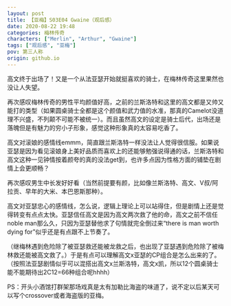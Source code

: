 ```yaml
---
layout: post
title: 【亚梅】S03E04 Gwaine（观后感）
date: 2020-08-22 19:48
categories: 梅林传奇
characters: ["Merlin", "Arthur", "Gwaine"]
tags: ["观后感", "亚梅"]
pov: 第三人称
origin: github.io
---
```


高文终于出场了！又是一个从法亚瑟开始就挺喜欢的骑士，在梅林传奇这里果然也没让人失望。

再次感叹梅林传奇的男性平均颜值好高，之前的兰斯洛特和这里的高文都是又帅又能打的类型（如果圆桌骑士全都是这个颜值和武力值的水准，那真的Camelot没道理不兴盛，不列颠不可能不被统一）。而且虽然高文的设定是骑士后代，出场还是落魄但是有魅力的穷小子形象，感觉这种形象真的太容易吃香了。

高文对滚娘的感情线emmm，简直跟兰斯洛特一样没法让人觉得很信服。如果说亚瑟是因为看见滚娘身上美好品质而喜欢上的还能够勉强说得通的话，兰斯洛特和高文这种一见钟情按着颜夸的真的没法get到，也许多点因为性格方面的铺垫在剧情上会更顺畅？

再次感叹男生中长发好好看（当然前提要有颜，比如像兰斯洛特、高文、V叔/阿拉贡、早年的大米、本巴恩斯那种）。

高文对亚瑟忠心的感情线，怎么说，逻辑上理论上可以站得住，但是剧情上还是觉得转变有点点太快。亚瑟信任高文是因为高文两次救了他的命，高文之前不信任noble man那么久，只因为亚瑟替他求了句情就完全倒过来“there is man worth dying for”似乎还是有点跟不上节奏了。

（继梅林遇到危险除了被亚瑟救还能被龙救之后，也出现了亚瑟遇到危险除了被梅林救还能被高文救了。）于是有点可以理解高文x亚瑟的CP组合是怎么出来的了。（按照法亚瑟剧情似乎可以混搭出高文x兰斯洛特，高文x凯，所以12个圆桌骑士能不能期待出2C12=66种组合呢hhhh）

PS：开头小酒馆打群架那场戏真是太有加勒比海盗的味道了，说不定以后某天可以写个crossover或者海盗版的亚梅。